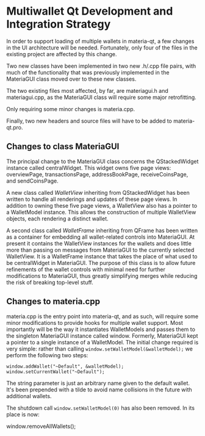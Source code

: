 Multiwallet Qt Development and Integration Strategy
===================================================

In order to support loading of multiple wallets in materia-qt, a few changes in the UI architecture will be needed.
Fortunately, only four of the files in the existing project are affected by this change.

Two new classes have been implemented in two new .h/.cpp file pairs, with much of the functionality that was previously
implemented in the MateriaGUI class moved over to these new classes.

The two existing files most affected, by far, are materiagui.h and materiagui.cpp, as the MateriaGUI class will require
some major retrofitting.

Only requiring some minor changes is materia.cpp.

Finally, two new headers and source files will have to be added to materia-qt.pro.

Changes to class MateriaGUI
---------------------------
The principal change to the MateriaGUI class concerns the QStackedWidget instance called centralWidget.
This widget owns five page views: overviewPage, transactionsPage, addressBookPage, receiveCoinsPage, and sendCoinsPage.

A new class called *WalletView* inheriting from QStackedWidget has been written to handle all renderings and updates of
these page views. In addition to owning these five page views, a WalletView also has a pointer to a WalletModel instance.
This allows the construction of multiple WalletView objects, each rendering a distinct wallet.

A second class called *WalletFrame* inheriting from QFrame has been written as a container for embedding all wallet-related
controls into MateriaGUI. At present it contains the WalletView instances for the wallets and does little more than passing on messages
from MateriaGUI to the currently selected WalletView. It is a WalletFrame instance
that takes the place of what used to be centralWidget in MateriaGUI. The purpose of this class is to allow future
refinements of the wallet controls with minimal need for further modifications to MateriaGUI, thus greatly simplifying
merges while reducing the risk of breaking top-level stuff.

Changes to materia.cpp
----------------------
materia.cpp is the entry point into materia-qt, and as such, will require some minor modifications to provide hooks for
multiple wallet support. Most importantly will be the way it instantiates WalletModels and passes them to the
singleton MateriaGUI instance called window. Formerly, MateriaGUI kept a pointer to a single instance of a WalletModel.
The initial change required is very simple: rather than calling `window.setWalletModel(&walletModel);` we perform the
following two steps:

	window.addWallet("~Default", &walletModel);
	window.setCurrentWallet("~Default");

The string parameter is just an arbitrary name given to the default wallet. It's been prepended with a tilde to avoid name collisions in the future with additional wallets.

The shutdown call `window.setWalletModel(0)` has also been removed. In its place is now:

window.removeAllWallets();
